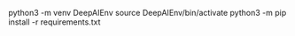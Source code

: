 python3 -m venv DeepAIEnv
source DeepAIEnv/bin/activate 
python3 -m pip install -r requirements.txt

